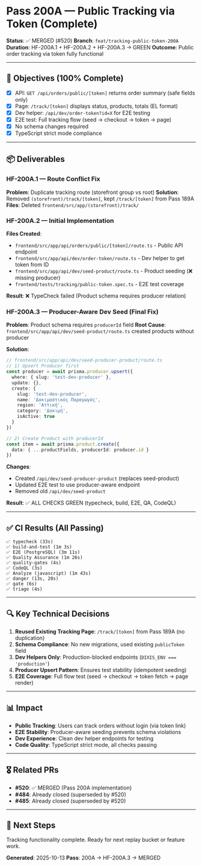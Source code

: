 # Pass 200A — Public Tracking via Token (Complete)

**Status**: ✅ MERGED (#520)
**Branch**: `feat/tracking-public-token-200A`
**Duration**: HF-200A.1 + HF-200A.2 + HF-200A.3 → GREEN
**Outcome**: Public order tracking via token fully functional

---

## 🎯 Objectives (100% Complete)

- [x] API: `GET /api/orders/public/[token]` returns order summary (safe fields only)
- [x] Page: `/track/[token]` displays status, products, totals (EL format)
- [x] Dev helper: `/api/dev/order-token?id=X` for E2E testing
- [x] E2E test: Full tracking flow (seed → checkout → token → page)
- [x] No schema changes required
- [x] TypeScript strict mode compliance

---

## 📦 Deliverables

### HF-200A.1 — Route Conflict Fix
**Problem**: Duplicate tracking route (storefront group vs root)
**Solution**: Removed `(storefront)/track/[token]`, kept `/track/[token]` from Pass 189A
**Files**: Deleted `frontend/src/app/(storefront)/track/`

### HF-200A.2 — Initial Implementation
**Files Created**:
- `frontend/src/app/api/orders/public/[token]/route.ts` - Public API endpoint
- `frontend/src/app/api/dev/order-token/route.ts` - Dev helper to get token from ID
- `frontend/src/app/api/dev/seed-product/route.ts` - Product seeding (❌ missing producer)
- `frontend/tests/tracking/public-token.spec.ts` - E2E test coverage

**Result**: ❌ TypeCheck failed (Product schema requires producer relation)

### HF-200A.3 — Producer-Aware Dev Seed (Final Fix)
**Problem**: Product schema requires `producerId` field
**Root Cause**: `frontend/src/app/api/dev/seed-product/route.ts` created products without producer

**Solution**:
```typescript
// frontend/src/app/api/dev/seed-producer-product/route.ts
// 1) Upsert Producer first
const producer = await prisma.producer.upsert({
  where: { slug: 'test-dev-producer' },
  update: {},
  create: {
    slug: 'test-dev-producer',
    name: 'Δοκιμαστικός Παραγωγός',
    region: 'Αττική',
    category: 'Δοκιμή',
    isActive: true
  }
})

// 2) Create Product with producerId
const item = await prisma.product.create({
  data: { ...productFields, producerId: producer.id }
})
```

**Changes**:
- Created `/api/dev/seed-producer-product` (replaces seed-product)
- Updated E2E test to use producer-aware endpoint
- Removed old `/api/dev/seed-product`

**Result**: ✅ ALL CHECKS GREEN (typecheck, build, E2E, QA, CodeQL)

---

## ✅ CI Results (All Passing)

```
✅ typecheck (33s)
✅ build-and-test (1m 3s)
✅ E2E (PostgreSQL) (3m 11s)
✅ Quality Assurance (1m 26s)
✅ quality-gates (4s)
✅ CodeQL (3s)
✅ Analyze (javascript) (1m 43s)
✅ danger (13s, 20s)
✅ gate (6s)
✅ triage (4s)
```

---

## 🔍 Key Technical Decisions

1. **Reused Existing Tracking Page**: `/track/[token]` from Pass 189A (no duplication)
2. **Schema Compliance**: No new migrations, used existing `publicToken` field
3. **Dev Helpers Only**: Production-blocked endpoints (`DIXIS_ENV === 'production'`)
4. **Producer Upsert Pattern**: Ensures test stability (idempotent seeding)
5. **E2E Coverage**: Full flow test (seed → checkout → token fetch → page render)

---

## 📊 Impact

- **Public Tracking**: Users can track orders without login (via token link)
- **E2E Stability**: Producer-aware seeding prevents schema violations
- **Dev Experience**: Clean dev helper endpoints for testing
- **Code Quality**: TypeScript strict mode, all checks passing

---

## 🎖️ Related PRs

- **#520**: ✅ MERGED (Pass 200A implementation)
- **#484**: Already closed (superseded by #520)
- **#485**: Already closed (superseded by #520)

---

## 🚀 Next Steps

Tracking functionality complete. Ready for next replay bucket or feature work.

**Generated**: 2025-10-13
**Pass**: 200A → HF-200A.3 → MERGED
